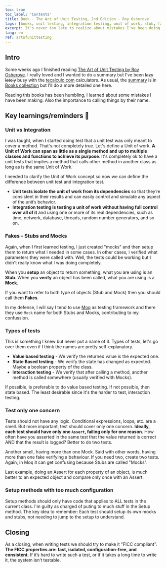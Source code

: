 ```yaml
---
toc: true
toc_label: 'Contents'
title: Book - The Art of Unit Testing, 2nd Edition - Roy Osherove
tags: [books, unit testing, integration testing, unit of work, stub, fake, mock]
excerpt: It's never too late to realize about mistakes I've been doing while testing
lang: en
ref: artofunittesting
---
```


## Intro

Some weeks ago I finished reading [The Art of Unit Testing by Roy Osherove](https://juan.pallares.me/books/the-art-of-unit-testing-2nd-edition/). I really loved and I wanted to do a summary but I've been ~~lazy lately~~ busy with the [tecalculo.com](tecalculo.com) calculators. As usual, the [summary](https://juan.pallares.me/books/the-art-of-unit-testing-2nd-edition/) is in [Books collection](https://juan.pallares.me/books/) but I'll do a more detailed one here.

Reading this books has been humbling, I learned about some mistakes I have been making. Also the importance to calling things by their name.

## Key learnings/reminders 🔑

### Unit vs Integration

I was taught, when I started doing test that a unit test was only meant to cover a method. That's not completely true. Let's define a Unit of work. **A Unit of Work can span as little as a single method and up to multiple classes and functions to achieve its purpose**. It's completely ok to have a unit tests that implies a method that calls other method in another class as long as is the same Unit of Work.

I needed to clarify the Unit of Work concept so now we can define the difference between unit test and integration test.

- **Unit tests isolate the unit of work from its dependencies** so that they’re consistent in their results and can easily control and simulate any aspect of the unit’s behavior.
- **Integration testing is testing a unit of work without having full control over all of it** and using one or more of its real dependencies, such as time, network, database, threads, random number generators, and so on.

### Fakes - Stubs and Mocks

Again, when I first learned testing, I just created "mocks" and then setup them to return what I needed in some cases. In other cases, I verified what parameters they were called with. Well, the tests could be working but I didn't really know what I was doing completely.

When you **setup** an object to return something, what you are using is an **Stub**.
When you **verify** an object has been called, what you are using is a **Mock**.

If you want to refer to both type of objects (Stub and Mock) then you should call them **Fakes**.

In my defense, I will say I tend to use [Moq](https://github.com/moq/moq4) as testing framework and there they use `Mock` name for both Stubs and Mocks, contributing to my confussion. 

### Types of tests

This is something I knew but never put a name of it. Types of tests, let's go over them even if I think the names are pretty self-explanatory.

- **Value based testing** - We verify the returned value is the expected one.
- **State Based testing** - We verify the state has changed as expected. Maybe a boolean property of the class.
- **Interaction testing** - We verify that after calling a method, another method is called somewhere (usually verified with Mocks).

If possible, is preferable to do value based testing. If not possible, then state based. The least desirable since it's the harder to test, interaction testing.

### Test only one concern

Tests should not have any logic. Conditional expressions, loops, etc. are a smell. But more important, test should cover only one concern. **Ideally, each test should have only one `Assert`, failing only for one reason**.
How often have you asserted in the same test that the value returned is correct AND that the result is logged? Better to do two tests.

Another smell, having more than one Mock. Said with other words, having more than one fake verifying a behaviour. If you need two, create two tests. Again, in Moq it can get confusing because Stubs are called "Mocks".

Last example, doing an Assert for each property of an object, is much better to an expected object and compare only once with an Assert.

### Setup methods with too much configuration

Setup methods should only have code that applies to ALL tests in the current class. I'm guilty as charged of puting to much stuff in the Setup method. The key idea to remember: Each test should setup its own mocks and stubs, not needing to jump to the setup to understand.

## Closing

As a closing, when writing tests we should try to make it "FICC compliant". **The FICC properties are: fast, isolated, configuration-free, and consistent**. 
If it’s hard to write such a test, or if it takes a long time to write it, the system isn’t testable.
